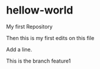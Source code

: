 # hellow-world
My first Repository

Then this is my first edits on this file

Add a line.

This is the branch feature1
